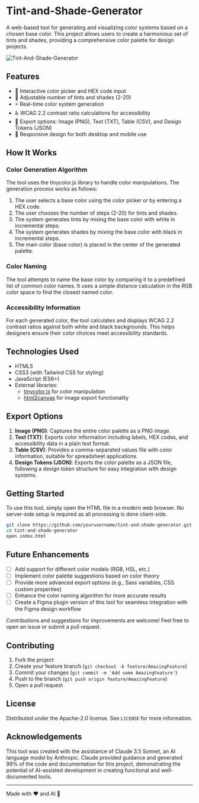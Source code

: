 # Tint-and-Shade-Generator

A web-based tool for generating and visualizing color systems based on a chosen base color. This project allows users to create a harmonious set of tints and shades, providing a comprehensive color palette for design projects.

![Tint-And-Shade-Generator](https://github.com/AntonDVP/Tint-and-Shade-Generator/assets/68108545/b315d31e-2fac-40ba-b101-4aaf09aadfd7)

## Features

- 🎨 Interactive color picker and HEX code input
- 🔢 Adjustable number of tints and shades (2-20)
- ⚡ Real-time color system generation
- ♿ WCAG 2.2 contrast ratio calculations for accessibility
- 💾 Export options: Image (PNG), Text (TXT), Table (CSV), and Design Tokens (JSON)
- 📱 Responsive design for both desktop and mobile use

## How It Works

### Color Generation Algorithm

The tool uses the tinycolor.js library to handle color manipulations. The generation process works as follows:

1. The user selects a base color using the color picker or by entering a HEX code.
2. The user chooses the number of steps (2-20) for tints and shades.
3. The system generates tints by mixing the base color with white in incremental steps.
4. The system generates shades by mixing the base color with black in incremental steps.
5. The main color (base color) is placed in the center of the generated palette.

### Color Naming

The tool attempts to name the base color by comparing it to a predefined list of common color names. It uses a simple distance calculation in the RGB color space to find the closest named color.

### Accessibility Information

For each generated color, the tool calculates and displays WCAG 2.2 contrast ratios against both white and black backgrounds. This helps designers ensure their color choices meet accessibility standards.

## Technologies Used

- HTML5
- CSS3 (with Tailwind CSS for styling)
- JavaScript (ES6+)
- External libraries:
  - [tinycolor.js](https://github.com/bgrins/TinyColor) for color manipulation
  - [html2canvas](https://html2canvas.hertzen.com/) for image export functionality

## Export Options

1. **Image (PNG)**: Captures the entire color palette as a PNG image.
2. **Text (TXT)**: Exports color information including labels, HEX codes, and accessibility data in a plain text format.
3. **Table (CSV)**: Provides a comma-separated values file with color information, suitable for spreadsheet applications.
4. **Design Tokens (JSON)**: Exports the color palette as a JSON file, following a design token structure for easy integration with design systems.

## Getting Started

To use this tool, simply open the HTML file in a modern web browser. No server-side setup is required as all processing is done client-side.

```bash
git clone https://github.com/yourusername/tint-and-shade-generator.git
cd tint-and-shade-generator
open index.html
```

## Future Enhancements

- [ ] Add support for different color models (RGB, HSL, etc.)
- [ ] Implement color palette suggestions based on color theory
- [ ] Provide more advanced export options (e.g., Sass variables, CSS custom properties)
- [ ] Enhance the color naming algorithm for more accurate results
- [ ] Create a Figma plugin version of this tool for seamless integration with the Figma design workflow

Contributions and suggestions for improvements are welcome! Feel free to open an issue or submit a pull request.

## Contributing

1. Fork the project
2. Create your feature branch (`git checkout -b feature/AmazingFeature`)
3. Commit your changes (`git commit -m 'Add some AmazingFeature'`)
4. Push to the branch (`git push origin feature/AmazingFeature`)
5. Open a pull request

## License

Distributed under the Apache-2.0 license. See `LICENSE` for more information.

## Acknowledgements

This tool was created with the assistance of Claude 3.5 Sonnet, an AI language model by Anthropic. Claude provided guidance and generated 99% of the code and documentation for this project, demonstrating the potential of AI-assisted development in creating functional and well-documented tools.

---

Made with ❤️ and AI 🤖
